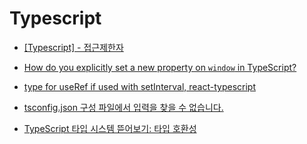 # Typescript

- [[Typescript] - 접근제한자](https://tuhbm.github.io/2019/02/27/accessModifier/)

- [How do you explicitly set a new property on `window` in TypeScript?](https://stackoverflow.com/questions/12709074/how-do-you-explicitly-set-a-new-property-on-window-in-typescript)

- [type for useRef if used with setInterval, react-typescript](https://stackoverflow.com/questions/65638439/type-for-useref-if-used-with-setinterval-react-typescript)

- [tsconfig.json 구성 파일에서 입력을 찾을 수 없습니다.](https://velog.io/@heony/tsconfig.json-input-error)

- [TypeScript 타입 시스템 뜯어보기: 타입 호환성](https://toss.tech/article/typescript-type-compatibility)
